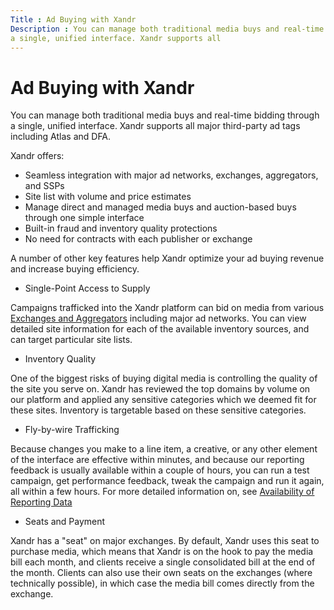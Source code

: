 ```yaml
---
Title : Ad Buying with Xandr
Description : You can manage both traditional media buys and real-time bidding through
a single, unified interface. Xandr supports all
---
```



# Ad Buying with Xandr



You can manage both traditional media buys and real-time bidding through
a single, unified interface. Xandr supports all
major third-party ad tags including Atlas and DFA.

Xandr offers:

- Seamless integration with major ad networks, exchanges, aggregators,
  and SSPs
- Site list with volume and price estimates
- Manage direct and managed media buys and auction-based buys through
  one simple interface
- Built-in fraud and inventory quality protections
- No need for contracts with each publisher or exchange

A number of other key features help Xandr
optimize your ad buying revenue and increase buying efficiency.

- Single-Point Access to Supply

Campaigns trafficked into the Xandr platform can
bid on media from various [Exchanges and Aggregators](exchanges-and-aggregators.md)
including major ad networks. You can view detailed site
information for each of the available inventory sources, and can target
particular site lists.

- Inventory Quality

One of the biggest risks of buying digital media is controlling the
quality of the site you serve on. Xandr has
reviewed the top domains by volume on our platform and applied any
sensitive categories which we deemed fit for these sites. Inventory is
targetable based on these sensitive categories.

- Fly-by-wire Trafficking

Because changes you make to a line item, a creative, or any other
element of the interface are effective within minutes, and because our
reporting feedback is usually available within a couple of hours, you
can run a test campaign, get performance feedback, tweak the campaign
and run it again, all within a few hours. For more detailed information
on, see [Availability of Reporting Data](availability-of-reporting-data.md)


- Seats and Payment

Xandr has a "seat" on major exchanges. By
default, Xandr uses this seat to purchase media,
which means that Xandr is on the hook to pay the
media bill each month, and clients receive a single consolidated bill at
the end of the month. Clients can also use their own seats on the
exchanges (where technically possible), in which case the media bill
comes directly from the exchange.




